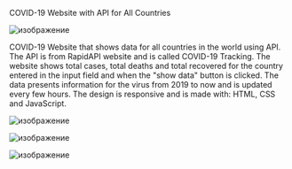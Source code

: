 COVID-19 Website with API for All Countries 

![изображение](https://user-images.githubusercontent.com/65945888/185764456-71745f7e-c0e6-4b94-99de-abe1c36f4d51.png)


COVID-19 Website that shows data for all countries in the world using API. The API is from RapidAPI website and is called COVID-19 Tracking.
The website shows total cases, total deaths and total recovered for the country entered in the input field and when the "show data" button is clicked.
The data presents information for the virus from 2019 to now and is updated every few hours. The design is responsive and is made with: HTML, CSS and JavaScript.

![изображение](https://user-images.githubusercontent.com/65945888/185764470-465cf315-eeb1-4cab-9c6e-b26ac2147939.png)

![изображение](https://user-images.githubusercontent.com/65945888/185764478-9574b432-a63f-4acb-864f-71fb7d75eb22.png)

![изображение](https://user-images.githubusercontent.com/65945888/185764483-8f61e4b5-b1e4-404f-b279-994e194001e5.png)
